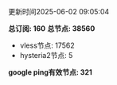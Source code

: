 更新时间2025-06-02 09:05:04

**总订阅: 160**
**总节点: 38560**
- vless节点: 17562
- hysteria2节点: 5

**google ping有效节点: 321**
